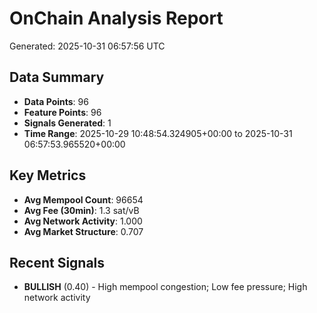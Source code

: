 # OnChain Analysis Report
Generated: 2025-10-31 06:57:56 UTC

## Data Summary
- **Data Points**: 96
- **Feature Points**: 96
- **Signals Generated**: 1
- **Time Range**: 2025-10-29 10:48:54.324905+00:00 to 2025-10-31 06:57:53.965520+00:00

## Key Metrics
- **Avg Mempool Count**: 96654
- **Avg Fee (30min)**: 1.3 sat/vB
- **Avg Network Activity**: 1.000
- **Avg Market Structure**: 0.707

## Recent Signals
- **BULLISH** (0.40) - High mempool congestion; Low fee pressure; High network activity
